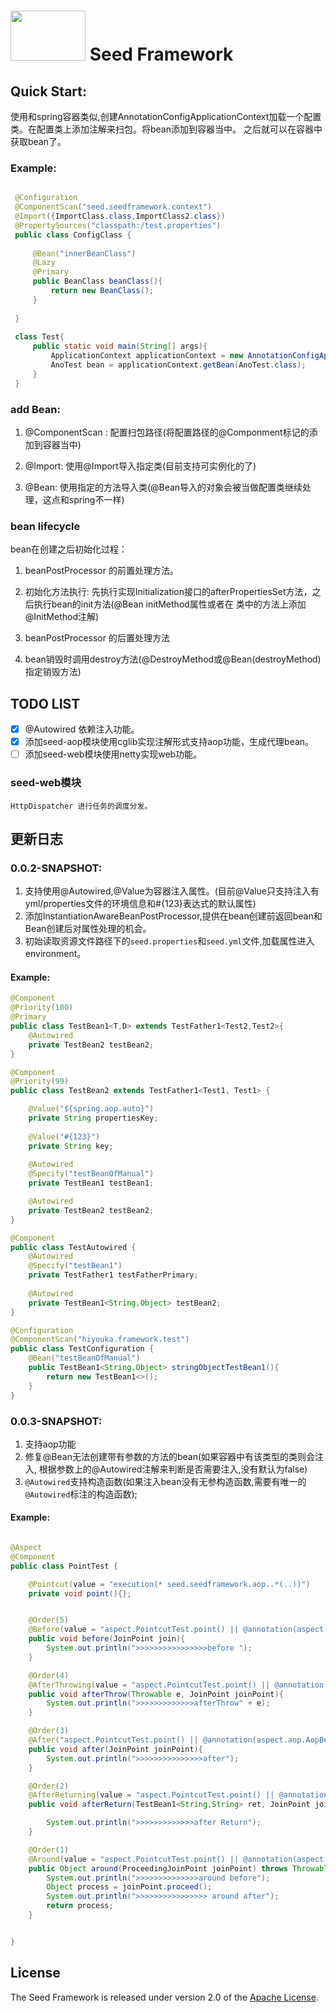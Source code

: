# <img src="http://ww1.sinaimg.cn/large/007BVBG7gy1g04w3vkdvdj304g02s0sp.jpg" width="120" height="80"> Seed Framework


## Quick Start:

使用和spring容器类似,创建AnnotationConfigApplicationContext加载一个配置类。在配置类上添加注解来扫包。将bean添加到容器当中。
之后就可以在容器中获取bean了。
    
### Example:

```java

 @Configuration
 @ComponentScan("seed.seedframework.context")
 @Import({ImportClass.class,ImportClass2.class})
 @PropertySources("classpath:/test.properties")
 public class ConfigClass {
 
     @Bean("innerBeanClass")
     @Lazy
     @Primary
     public BeanClass beanClass(){
         return new BeanClass();
     }
 
 }
 
 class Test{
     public static void main(String[] args){
         ApplicationContext applicationContext = new AnnotationConfigApplicationContext(ConfigClass.class);
         AnoTest bean = applicationContext.getBean(AnoTest.class);
     }
 }

```

### add Bean:
1. @ComponentScan : 配置扫包路径(将配置路径的@Componment标记的添加到容器当中)

2. @Import: 使用@Import导入指定类(目前支持可实例化的了)

3. @Bean: 使用指定的方法导入类(@Bean导入的对象会被当做配置类继续处理，这点和spring不一样)

### bean lifecycle

bean在创建之后初始化过程：
1. beanPostProcessor 的前置处理方法。

2. 初始化方法执行: 先执行实现Initialization接口的afterPropertiesSet方法，之后执行bean的init方法(@Bean initMethod属性或者在
类中的方法上添加@InitMethod注解)

3. beanPostProcessor 的后置处理方法

4. bean销毁时调用destroy方法(@DestroyMethod或@Bean(destroyMethod)指定销毁方法)

## TODO LIST

* [x] @Autowired 依赖注入功能。
* [x] 添加seed-aop模块使用cglib实现注解形式支持aop功能，生成代理bean。
* [ ] 添加seed-web模块使用netty实现web功能。

### seed-web模块

    HttpDispatcher 进行任务的调度分发。
    
## 更新日志

### 0.0.2-SNAPSHOT: 
1. 支持使用@Autowired,@Value为容器注入属性。(目前@Value只支持注入有yml/properties文件的环境信息和#{123}表达式的默认属性)
2. 添加InstantiationAwareBeanPostProcessor,提供在bean创建前返回bean和Bean创建后对属性处理的机会。
3. 初始读取资源文件路径下的`seed.properties`和`seed.yml`文件,加载属性进入environment。

#### Example:
```java
@Component
@Priority(100)
@Primary
public class TestBean1<T,D> extends TestFather1<Test2,Test2>{
    @Autowired
    private TestBean2 testBean2;
}

@Component
@Priority(99)
public class TestBean2 extends TestFather1<Test1, Test1> {

    @Value("${spring.aop.auto}")
    private String propertiesKey;
    
    @Value("#{123}")
    private String key;
    
    @Autowired
    @Specify("testBeanOfManual")
    private TestBean1 testBean1;

    @Autowired
    private TestBean2 testBean2;
}

@Component
public class TestAutowired {
    @Autowired
    @Specify("testBean1")
    private TestFather1 testFatherPrimary;
    
    @Autowired
    private TestBean1<String,Object> testBean2;
}

@Configuration
@ComponentScan("hiyouka.framework.test")
public class TestConfiguration {
    @Bean("testBeanOfManual")
    public TestBean1<String,Object> stringObjectTestBean1(){
        return new TestBean1<>();
    }
}
```

### 0.0.3-SNAPSHOT:
1. 支持aop功能
2. 修复@Bean无法创建带有参数的方法的bean(如果容器中有该类型的类则会注入, 根据参数上的@Autowired注解来判断是否需要注入,没有默认为false)
3. `@Autowired`支持构造函数(如果注入bean没有无参构造函数,需要有唯一的`@Autowired`标注的构造函数);

#### Example:
```java

@Aspect
@Component
public class PointTest {

    @Pointcut(value = "execution(* seed.seedframework.aop..*(..))")
    private void point(){};


    @Order(5)
    @Before(value = "aspect.PointcutTest.point() || @annotation(aspect.aop.AopBefore)",argNames = "join")
    public void before(JoinPoint join){
        System.out.println(">>>>>>>>>>>>>>>>before ");
    }

    @Order(4)
    @AfterThrowing(value = "aspect.PointcutTest.point() || @annotation(aspect.aop.AopBefore)" , throwing = "e",argNames = "e,joinPoint")
    public void afterThrow(Throwable e, JoinPoint joinPoint){
        System.out.println(">>>>>>>>>>>>>afterThrow" + e);
    }

    @Order(3)
    @After("aspect.PointcutTest.point() || @annotation(aspect.aop.AopBefore)")
    public void after(JoinPoint joinPoint){
        System.out.println(">>>>>>>>>>>>>>>after");
    }

    @Order(2)
    @AfterReturning(value = "aspect.PointcutTest.point() || @annotation(aspect.aop.AopBefore)", returning = "ret")
    public void afterReturn(TestBean1<String,String> ret, JoinPoint joinPoint){

        System.out.println(">>>>>>>>>>>>>after Return");
    }

    @Order(1)
    @Around(value = "aspect.PointcutTest.point() || @annotation(aspect.aop.AopBefore)")
    public Object around(ProceedingJoinPoint joinPoint) throws Throwable {
        System.out.println(">>>>>>>>>>>>>>around before");
        Object process = joinPoint.proceed();
        System.out.println(">>>>>>>>>>>>>>>> around after");
        return process;
    }


}

```


## License

The Seed Framework is released under version 2.0 of the [Apache License](http://www.apache.org/licenses/LICENSE-2.0).

